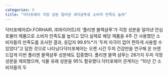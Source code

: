 ```yaml
---
categories: h
title: "닥터포헤어 걱정 성분 덜어낸 새치샴푸로 소비자 만족도 높여"
---
```

닥터포헤어(Dr.FORHAIR, ㈜와이어트)의 ‘폴리젠 블랙샴푸’가 걱정 성분을 덜어낸 안심 포뮬러 제품으로 소비자 만족도를 높이고 있다.실제로 해당 제품을 4주 간 사용했던 소비자들의 만족도를 조사한 결과, 응답자 99.9%*가 ‘두피 자극이 없어 편하게 사용할 수 있었다”고 답한 것으로 나타났다닥터포헤어는 오랜 시간 두피 건강만을 연구해 온 브랜드답게 이번 폴리젠 블랙샴푸 성분에도 집중했다. 폴리젠 블랙 샴푸는 28가지 두피 걱정 성분을 제외했으며, 식물 유래 성분을 95% 함유했다.닥터포헤어 관계자는 “10년 간 소비자들의 두